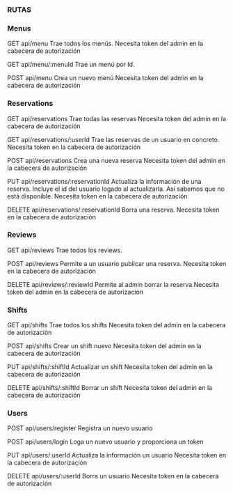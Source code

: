 ### RUTAS

### Menus
GET api/menu
Trae todos los menús. 
Necesita token del admin en la cabecera de autorización

GET api/menu/:menuId
Trae un menú por Id. 

POST api/menu
Crea un nuevo menú
Necesita token del admin en la cabecera de autorización

### Reservations
GET api/reservations
Trae todas las reservas
Necesita token del admin en la cabecera de autorización

GET api/reservations/:userId
Trae las reservas de un usuario en concreto. 
Necesita token en la cabecera de autorización

POST api/reservations
Crea una nueva reserva
Necesita token del admin en la cabecera de autorización

PUT api/reservations/:reservationId
Actualiza la información de una reserva. Incluye el id del usuario logado al actualizarla. Así sabemos que no está disponible.
Necesita token en la cabecera de autorización

DELETE api/reservations/:reservationId
Borra una reserva. 
Necesita token en la cabecera de autorización

### Reviews
GET api/reviews
Trae todos los reviews. 

POST api/reviews
Permite a un usuario publicar una reserva. 
Necesita token en la cabecera de autorización

DELETE api/reviews/:reviewId
Permite al admin borrar la reserva
Necesita token del admin en la cabecera de autorización


### Shifts
GET api/shifts
Trae todos los shifts 
Necesita token del admin en la cabecera de autorización

POST api/shifts
Crear un shift nuevo
Necesita token del admin en la cabecera de autorización

PUT api/shifts/:shiftId
Actualizar un shift
Necesita token del admin en la cabecera de autorización

DELETE api/shifts/:shiftId
Borrar un shift
Necesita token del admin en la cabecera de autorización

### Users
POST api/users/register
Registra un nuevo usuario

POST api/users/login
Loga un nuevo usuario y proporciona un token

PUT api/users/:userId
Actualiza la información un usuario
Necesita token en la cabecera de autorización

DELETE api/users/:userId
Borra un usuario
Necesita token en la cabecera de autorización